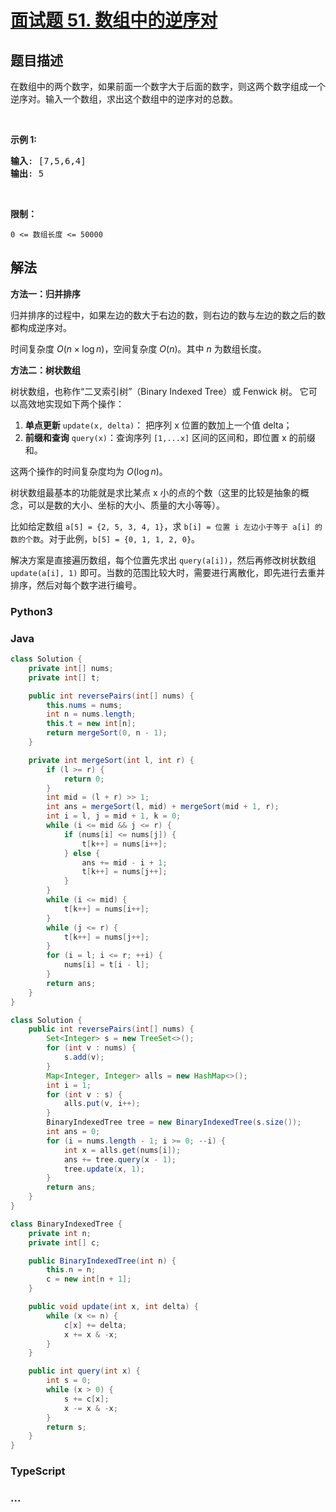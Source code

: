 # [面试题 51. 数组中的逆序对](https://leetcode.cn/problems/shu-zu-zhong-de-ni-xu-dui-lcof/)

## 题目描述

<!-- 这里写题目描述 -->

<p>在数组中的两个数字，如果前面一个数字大于后面的数字，则这两个数字组成一个逆序对。输入一个数组，求出这个数组中的逆序对的总数。</p>

<p>&nbsp;</p>

<p><strong>示例 1:</strong></p>

<pre><strong>输入</strong>: [7,5,6,4]
<strong>输出</strong>: 5</pre>

<p>&nbsp;</p>

<p><strong>限制：</strong></p>

<p><code>0 &lt;= 数组长度 &lt;= 50000</code></p>

## 解法

<!-- 这里可写通用的实现逻辑 -->

**方法一：归并排序**

归并排序的过程中，如果左边的数大于右边的数，则右边的数与左边的数之后的数都构成逆序对。

时间复杂度 $O(n \times \log n)$，空间复杂度 $O(n)$。其中 $n$ 为数组长度。

**方法二：树状数组**

树状数组，也称作“二叉索引树”（Binary Indexed Tree）或 Fenwick 树。 它可以高效地实现如下两个操作：

1. **单点更新** `update(x, delta)`： 把序列 x 位置的数加上一个值 delta；
1. **前缀和查询** `query(x)`：查询序列 `[1,...x]` 区间的区间和，即位置 x 的前缀和。

这两个操作的时间复杂度均为 $O(\log n)$。

树状数组最基本的功能就是求比某点 x 小的点的个数（这里的比较是抽象的概念，可以是数的大小、坐标的大小、质量的大小等等）。

比如给定数组 `a[5] = {2, 5, 3, 4, 1}`，求 `b[i] = 位置 i 左边小于等于 a[i] 的数的个数`。对于此例，`b[5] = {0, 1, 1, 2, 0}`。

解决方案是直接遍历数组，每个位置先求出 `query(a[i])`，然后再修改树状数组 `update(a[i], 1)` 即可。当数的范围比较大时，需要进行离散化，即先进行去重并排序，然后对每个数字进行编号。

<!-- tabs:start -->

### **Python3**

<!-- 这里可写当前语言的特殊实现逻辑 -->





### **Java**

<!-- 这里可写当前语言的特殊实现逻辑 -->

```java
class Solution {
    private int[] nums;
    private int[] t;

    public int reversePairs(int[] nums) {
        this.nums = nums;
        int n = nums.length;
        this.t = new int[n];
        return mergeSort(0, n - 1);
    }

    private int mergeSort(int l, int r) {
        if (l >= r) {
            return 0;
        }
        int mid = (l + r) >> 1;
        int ans = mergeSort(l, mid) + mergeSort(mid + 1, r);
        int i = l, j = mid + 1, k = 0;
        while (i <= mid && j <= r) {
            if (nums[i] <= nums[j]) {
                t[k++] = nums[i++];
            } else {
                ans += mid - i + 1;
                t[k++] = nums[j++];
            }
        }
        while (i <= mid) {
            t[k++] = nums[i++];
        }
        while (j <= r) {
            t[k++] = nums[j++];
        }
        for (i = l; i <= r; ++i) {
            nums[i] = t[i - l];
        }
        return ans;
    }
}
```

```java
class Solution {
    public int reversePairs(int[] nums) {
        Set<Integer> s = new TreeSet<>();
        for (int v : nums) {
            s.add(v);
        }
        Map<Integer, Integer> alls = new HashMap<>();
        int i = 1;
        for (int v : s) {
            alls.put(v, i++);
        }
        BinaryIndexedTree tree = new BinaryIndexedTree(s.size());
        int ans = 0;
        for (i = nums.length - 1; i >= 0; --i) {
            int x = alls.get(nums[i]);
            ans += tree.query(x - 1);
            tree.update(x, 1);
        }
        return ans;
    }
}

class BinaryIndexedTree {
    private int n;
    private int[] c;

    public BinaryIndexedTree(int n) {
        this.n = n;
        c = new int[n + 1];
    }

    public void update(int x, int delta) {
        while (x <= n) {
            c[x] += delta;
            x += x & -x;
        }
    }

    public int query(int x) {
        int s = 0;
        while (x > 0) {
            s += c[x];
            x -= x & -x;
        }
        return s;
    }
}
```

















### **TypeScript**







### **...**

```

```


